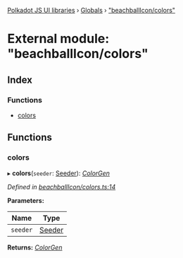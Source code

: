 [Polkadot JS UI libraries](../README.md) › [Globals](../globals.md) › ["beachballIcon/colors"](_beachballicon_colors_.md)

# External module: "beachballIcon/colors"

## Index

### Functions

* [colors](_beachballicon_colors_.md#colors)

## Functions

###  colors

▸ **colors**(`seeder`: [Seeder](_beachballicon_types_.md#seeder)): *[ColorGen](../interfaces/_beachballicon_types_.colorgen.md)*

*Defined in [beachballIcon/colors.ts:14](https://github.com/polkadot-js/ui/blob/6bc4e537/packages/ui-shared/src/beachballIcon/colors.ts#L14)*

**Parameters:**

Name | Type |
------ | ------ |
`seeder` | [Seeder](_beachballicon_types_.md#seeder) |

**Returns:** *[ColorGen](../interfaces/_beachballicon_types_.colorgen.md)*
